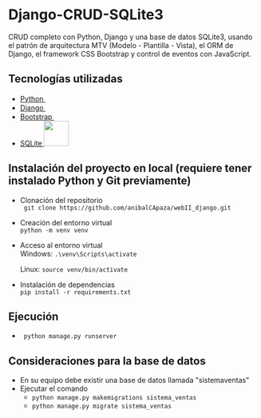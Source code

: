 # Django-CRUD-SQLite3

CRUD completo con Python, Django y una base de datos SQLite3, usando el patrón de arquitectura MTV (Modelo - Plantilla - Vista), el ORM de Django, el framework CSS Bootstrap y control de eventos con JavaScript.


## Tecnologías utilizadas

<ul>
    <li><a href="https://www.python.org/">Python <img src="https://upload.wikimedia.org/wikipedia/commons/c/c3/Python-logo-notext.svg" target="_blank" width="15px" > </a></li>
    <li><a href="https://www.djangoproject.com/">Django <img src="https://www.svgrepo.com/show/353657/django-icon.svg" target="_blank" width=15px></a></li>
    <li><a href="https://getbootstrap.com/">Bootstrap <img src="https://upload.wikimedia.org/wikipedia/commons/b/b2/Bootstrap_logo.svg" target="_blank" width="15px"></a></li>
    <li><a href=https://sqlite.org/">SQLite <img src="![image](https://github.com/anibalCApaza/programacion_web_2/assets/92649656/13596f28-bcdc-41a2-8749-95a97beb13df)
" target="_blank" width="50px"></a></li>
    
</ul>

## Instalación del proyecto en local (requiere tener instalado Python y Git previamente)

<ul>
<li>
<p> Clonación del repositorio<br>
<code> git clone https://github.com/anibalCApaza/webII_django.git </code> </p> 
</li>
<li>
<p> Creación del entorno virtual <br>
<code>python -m venv venv</code></p>
</li>
<li>
<p> Acceso al entorno virtual <br>
<span>Windows: <code>.\venv\Scripts\activate</code></p></span>
<span>Linux: <code>source venv/bin/activate</code></p></span>
</li>
<li>
<p> Instalación de dependencias <br>
    <code>pip install -r requirements.txt </code>
</p>
</li>
</ul>

## Ejecución

<ul> 
  <li><code> python manage.py runserver </code></li>
</ul>

## Consideraciones para la base de datos

<ul>
  <li>En su equipo debe existir una base de datos llamada "sistemaventas"</li>
  <li>Ejecutar el comando 
    <ul>
      <li>
         <code>python manage.py makemigrations sistema_ventas</code>
      </li>
      <li>
        <code>python manage.py migrate sistema_ventas</code>
      </li>
    </ul>
  
  </li>
</ul>
